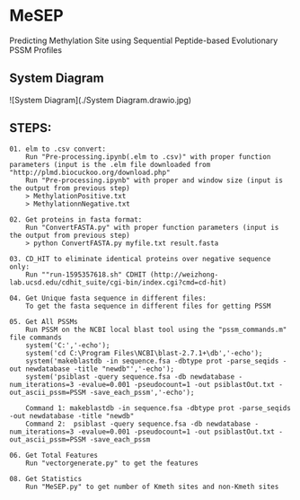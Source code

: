 # MeSEP
Predicting Methylation Site using Sequential Peptide-based Evolutionary PSSM Profiles

## System Diagram
![System Diagram](./System Diagram.drawio.jpg)

## STEPS:  
    01. elm to .csv convert:
        Run "Pre-processing.ipynb(.elm to .csv)" with proper function parameters (input is the .elm file downloaded from "http://plmd.biocuckoo.org/download.php"
        Run "Pre-processing.ipynb" with proper and window size (input is the output from previous step)
        > MethylationPositive.txt
        > MethylationnNegative.txt

    02. Get proteins in fasta format:
        Run "ConvertFASTA.py" with proper function parameters (input is the output from previous step)
        > python ConvertFASTA.py myfile.txt result.fasta

    03. CD_HIT to eliminate identical proteins over negative sequence only:
        Run ""run-1595357618.sh" CDHIT (http://weizhong-lab.ucsd.edu/cdhit_suite/cgi-bin/index.cgi?cmd=cd-hit)

    04. Get Unique fasta sequence in different files:
        To get the fasta sequence in different files for getting PSSM

    05. Get All PSSMs
        Run PSSM on the NCBI local blast tool using the "pssm_commands.m" file commands
        system('C:','-echo');
        system('cd C:\Program Files\NCBI\blast-2.7.1+\db','-echo');
        system('makeblastdb -in sequence.fsa -dbtype prot -parse_seqids -out newdatabase -title "newdb"','-echo');
        system('psiblast -query sequence.fsa -db newdatabase -num_iterations=3 -evalue=0.001 -pseudocount=1 -out psiblastOut.txt -out_ascii_pssm=PSSM -save_each_pssm','-echo');

        Command 1: makeblastdb -in sequence.fsa -dbtype prot -parse_seqids -out newdatabase -title "newdb"
        Command 2:  psiblast -query sequence.fsa -db newdatabase -num_iterations=3 -evalue=0.001 -pseudocount=1 -out psiblastOut.txt -out_ascii_pssm=PSSM -save_each_pssm

    06. Get Total Features
        Run "vectorgenerate.py" to get the features

    08. Get Statistics
        Run "MeSEP.py" to get number of Kmeth sites and non-Kmeth sites
